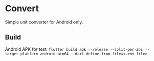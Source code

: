 # Convert

Simple unit converter for Android only.

## Build

Android APK for test: `flutter build apk --release --split-per-abi --target-platform android-arm64 --dart-define-from-file=<.env file>`
